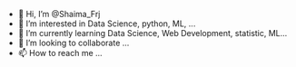 - 👋 Hi, I’m @Shaima_Frj
- 👀 I’m interested in Data Science, python, ML, ...
- 🌱 I’m currently learning Data Science, Web Development, statistic, ML...
- 💞️ I’m looking to collaborate ...
- 📫 How to reach me ...

<!---
Shaima4127/Shaima4127 is a ✨ special ✨ repository because its `README.md` (this file) appears on your GitHub profile.
You can click the Preview link to take a look at your changes.
--->
